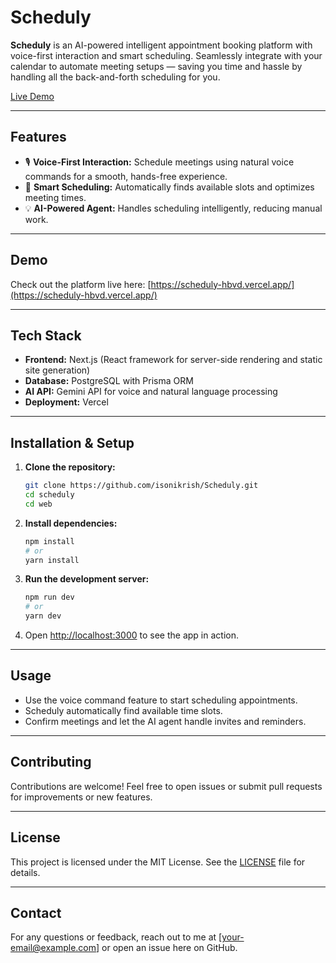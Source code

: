 
# Scheduly

**Scheduly** is an AI-powered intelligent appointment booking platform with voice-first interaction and smart scheduling. Seamlessly integrate with your calendar to automate meeting setups — saving you time and hassle by handling all the back-and-forth scheduling for you.

[Live Demo](https://scheduly-hbvd.vercel.app/)

---

## Features

* 🎙️ **Voice-First Interaction:** Schedule meetings using natural voice commands for a smooth, hands-free experience.
* 📅 **Smart Scheduling:** Automatically finds available slots and optimizes meeting times.
* 💡 **AI-Powered Agent:** Handles scheduling intelligently, reducing manual work.

---

## Demo

Check out the platform live here: [https://scheduly-hbvd.vercel.app/](https://scheduly-hbvd.vercel.app/)

---

## Tech Stack

* **Frontend:** Next.js (React framework for server-side rendering and static site generation)
* **Database:** PostgreSQL with Prisma ORM
* **AI API:** Gemini API for voice and natural language processing
* **Deployment:** Vercel

---

## Installation & Setup

1. **Clone the repository:**

   ```bash
   git clone https://github.com/isonikrish/Scheduly.git
   cd scheduly
   cd web
   ```

2. **Install dependencies:**

   ```bash
   npm install
   # or
   yarn install
   ```

3. **Run the development server:**

   ```bash
   npm run dev
   # or
   yarn dev
   ```

4. Open [http://localhost:3000](http://localhost:3000) to see the app in action.

---

## Usage

* Use the voice command feature to start scheduling appointments.
* Scheduly automatically find available time slots.
* Confirm meetings and let the AI agent handle invites and reminders.

---

## Contributing

Contributions are welcome! Feel free to open issues or submit pull requests for improvements or new features.

---

## License

This project is licensed under the MIT License. See the [LICENSE](LICENSE) file for details.

---

## Contact

For any questions or feedback, reach out to me at \[[your-email@example.com](mailto:your-email@example.com)] or open an issue here on GitHub.
